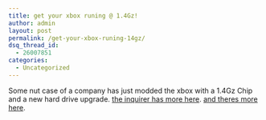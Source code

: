 ```yaml
---
title: get your xbox runing @ 1.4Gz!
author: admin
layout: post
permalink: /get-your-xbox-runing-14gz/
dsq_thread_id:
  - 26007851
categories:
  - Uncategorized
---
```

Some nut case of a company has just modded the xbox with a 1.4Gz Chip and a new hard drive upgrade. [the inquirer has more here][1].&nbsp;[and theres more here][2].

<!--more-->

 [1]: http://www.theinquirer.net/?article=11748
 [2]: http://firingsquad.com/hardware/friendtech_dreamx_xbox/